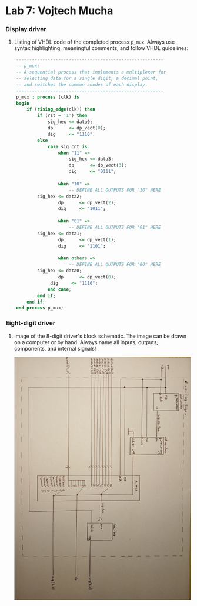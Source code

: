 # Lab 7: Vojtech Mucha

### Display driver

1. Listing of VHDL code of the completed process `p_mux`. Always use syntax highlighting, meaningful comments, and follow VHDL guidelines:

```vhdl
    --------------------------------------------------------
    -- p_mux:
    -- A sequential process that implements a multiplexer for
    -- selecting data for a single digit, a decimal point,
    -- and switches the common anodes of each display.
    --------------------------------------------------------
    p_mux : process (clk) is
    begin
        if (rising_edge(clk)) then
            if (rst = '1') then
                sig_hex <= data0;
                dp      <= dp_vect(0);
                dig     <= "1110";
            else
                case sig_cnt is
                    when "11" =>
                        sig_hex <= data3;
                        dp      <= dp_vect(3);
                        dig     <= "0111";

                    when "10" =>
                        -- DEFINE ALL OUTPUTS FOR "10" HERE
			sig_hex <= data2;
            		dp      <= dp_vect(2);
            		dig     <= "1011";

                    when "01" =>
                        -- DEFINE ALL OUTPUTS FOR "01" HERE
			sig_hex <= data1;
            		dp      <= dp_vect(1);
            		dig     <= "1101";

                    when others =>
                        -- DEFINE ALL OUTPUTS FOR "00" HERE
			sig_hex <= data0;
            		dp      <= dp_vect(0);
           		 dig     <= "1110";
                end case;
            end if;
        end if;
    end process p_mux;
```

### Eight-digit driver

1. Image of the 8-digit driver's block schematic. The image can be drawn on a computer or by hand. Always name all inputs, outputs, components, and internal signals!

   ![your figure](https://github.com/mucha006/digital-electronics-1/blob/main/07-display_driver/schematic.jpg)
